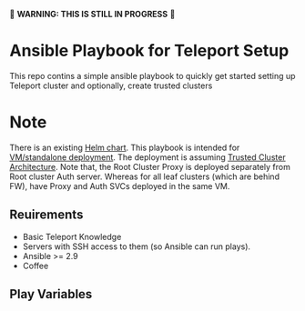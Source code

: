 🚧 **WARNING: THIS IS STILL IN PROGRESS** 🚧

# Ansible Playbook for Teleport Setup

This repo contins a simple ansible playbook to quickly get started setting up Teleport cluster and optionally, create trusted clusters

# Note
There is an existing [Helm chart](https://goteleport.com/docs/kubernetes-access/helm/reference/#highavailabilityreplicacount). This playbook is intended for [VM/standalone deployment](https://goteleport.com/docs/getting-started/linux-server/). The deployment is assuming [Trusted Cluster Architecture](https://goteleport.com/docs/setup/admin/trustedclusters/). Note that, the Root Cluster Proxy is deployed separately from Root cluster Auth server. Whereas for all leaf clusters (which are behind FW), have Proxy and Auth SVCs deployed in the same VM.

## Reuirements
* Basic Teleport Knowledge
* Servers with SSH access to them (so Ansible can run plays).
* Ansible >= 2.9
* Coffee

## Play Variables
